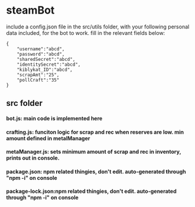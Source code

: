 # steamBot
include a config.json file in the src/utils folder, with your following personal data included, for the bot to work.
fill in the relevant fields below:
```
{
	"username":"abcd",
	"password":"abcd",
	"sharedSecret":"abcd", 
	"identitySecret":"abcd",
	"kiblykat_ID":"abcd",
	"scrapAmt":"25",
	"pollCraft":"35"
}
```

## src folder
 #### bot.js: main code is implemented here
 #### crafting.js: funciton logic for scrap and rec when reserves are low. min amount defined in metalManager
 #### metaManager.js: sets minimum amount of scrap and rec in inventory, prints out in console.
 #### package.json: npm related thingies, don't edit. auto-generated through "npm -i" on console
 #### package-lock.json:npm related thingies, don't edit. auto-generated through "npm -i" on console 
